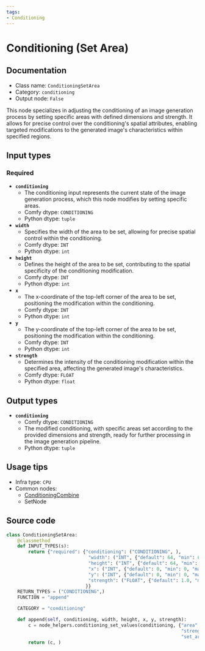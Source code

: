 ```yaml
---
tags:
- Conditioning
---
```


# Conditioning (Set Area)
## Documentation
- Class name: `ConditioningSetArea`
- Category: `conditioning`
- Output node: `False`

This node specializes in adjusting the conditioning of an image generation process by setting specific areas with defined dimensions and strength. It allows for precise control over the conditioning's spatial attributes, enabling targeted modifications to the generated image's characteristics within specified regions.
## Input types
### Required
- **`conditioning`**
    - The conditioning input represents the current state of the image generation process, which this node modifies by setting specific areas.
    - Comfy dtype: `CONDITIONING`
    - Python dtype: `tuple`
- **`width`**
    - Specifies the width of the area to be set, allowing for precise spatial control within the conditioning.
    - Comfy dtype: `INT`
    - Python dtype: `int`
- **`height`**
    - Defines the height of the area to be set, contributing to the spatial specificity of the conditioning modification.
    - Comfy dtype: `INT`
    - Python dtype: `int`
- **`x`**
    - The x-coordinate of the top-left corner of the area to be set, positioning the modification within the conditioning.
    - Comfy dtype: `INT`
    - Python dtype: `int`
- **`y`**
    - The y-coordinate of the top-left corner of the area to be set, positioning the modification within the conditioning.
    - Comfy dtype: `INT`
    - Python dtype: `int`
- **`strength`**
    - Determines the intensity of the conditioning modification within the specified area, affecting the generated image's characteristics.
    - Comfy dtype: `FLOAT`
    - Python dtype: `float`
## Output types
- **`conditioning`**
    - Comfy dtype: `CONDITIONING`
    - The modified conditioning, with specific areas set according to the provided dimensions and strength, ready for further processing in the image generation pipeline.
    - Python dtype: `tuple`
## Usage tips
- Infra type: `CPU`
- Common nodes:
    - [ConditioningCombine](../../Comfy/Nodes/ConditioningCombine.md)
    - SetNode



## Source code
```python
class ConditioningSetArea:
    @classmethod
    def INPUT_TYPES(s):
        return {"required": {"conditioning": ("CONDITIONING", ),
                              "width": ("INT", {"default": 64, "min": 64, "max": MAX_RESOLUTION, "step": 8}),
                              "height": ("INT", {"default": 64, "min": 64, "max": MAX_RESOLUTION, "step": 8}),
                              "x": ("INT", {"default": 0, "min": 0, "max": MAX_RESOLUTION, "step": 8}),
                              "y": ("INT", {"default": 0, "min": 0, "max": MAX_RESOLUTION, "step": 8}),
                              "strength": ("FLOAT", {"default": 1.0, "min": 0.0, "max": 10.0, "step": 0.01}),
                             }}
    RETURN_TYPES = ("CONDITIONING",)
    FUNCTION = "append"

    CATEGORY = "conditioning"

    def append(self, conditioning, width, height, x, y, strength):
        c = node_helpers.conditioning_set_values(conditioning, {"area": (height // 8, width // 8, y // 8, x // 8),
                                                                "strength": strength,
                                                                "set_area_to_bounds": False})
        return (c, )

```
